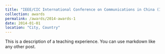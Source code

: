 ```yaml
---
title: "IEEE/CIC International Conference on Communications in China (ICCC) Best Paper Award(2014)"
collection: awards
permalink: /awards/2014-awards-1
date: 2014-01-01
location: "City, Country"
---
```


This is a description of a teaching experience. You can use markdown like any other post.

